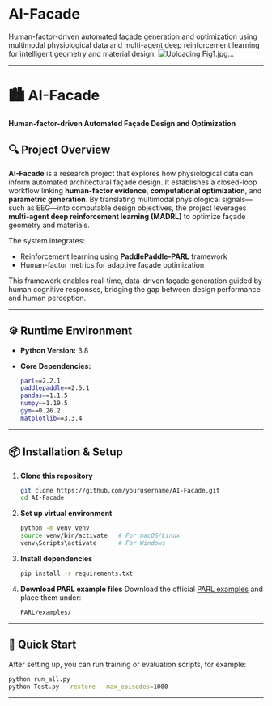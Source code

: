 # AI-Facade
Human-factor-driven automated façade generation and optimization using multimodal physiological data and multi-agent deep reinforcement learning for intelligent geometry and material design.
![Uploading Fig1.jpg…]()

---
# 🏙️ AI-Facade

**Human-factor-driven Automated Façade Design and Optimization**

## 🔍 Project Overview

**AI-Facade** is a research project that explores how physiological data can inform automated architectural façade design.
It establishes a closed-loop workflow linking **human-factor evidence**, **computational optimization**, and **parametric generation**.
By translating multimodal physiological signals—such as EEG—into computable design objectives, the project leverages **multi-agent deep reinforcement learning (MADRL)** to optimize façade geometry and materials.

The system integrates:

* Reinforcement learning using **PaddlePaddle-PARL** framework
* Human-factor metrics for adaptive façade optimization

This framework enables real-time, data-driven façade generation guided by human cognitive responses, bridging the gap between design performance and human perception.

---

## ⚙️ Runtime Environment

* **Python Version:** 3.8
* **Core Dependencies:**

  ```bash
  parl==2.2.1
  paddlepaddle==2.5.1
  pandas==1.1.5
  numpy==1.19.5
  gym==0.26.2
  matplotlib==3.3.4
  ```

---

## 📦 Installation & Setup

1. **Clone this repository**

   ```bash
   git clone https://github.com/yourusername/AI-Facade.git
   cd AI-Facade
   ```

2. **Set up virtual environment**

   ```bash
   python -m venv venv
   source venv/bin/activate   # For macOS/Linux
   venv\Scripts\activate      # For Windows
   ```

3. **Install dependencies**

   ```bash
   pip install -r requirements.txt
   ```

4. **Download PARL example files**
   Download the official [PARL examples](https://github.com/PaddlePaddle/PARL/tree/develop/examples) and place them under:

   ```
   PARL/examples/
   ```

---

## 🚀 Quick Start

After setting up, you can run training or evaluation scripts, for example:

```bash
python run_all.py
python Test.py --restore --max_episodes=1000
```

---



